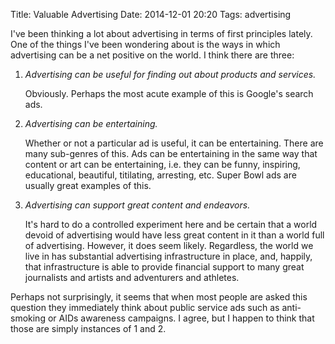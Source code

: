 Title: Valuable Advertising
Date: 2014-12-01 20:20
Tags: advertising

I've been thinking a lot about advertising in terms of first principles lately. One of the
things I've been wondering about is the ways in which advertising can be a net positive on the
world. I think there are three:

1.  _Advertising can be useful for finding out about products and services._

    Obviously. Perhaps the most acute example of this is Google's search ads.

2.  _Advertising can be entertaining._

    Whether or not a particular ad is useful, it can be entertaining. There are many sub-genres of
    this. Ads can be entertaining in the same way that content or art can be entertaining, i.e. they
    can be funny, inspiring, educational, beautiful, titilating, arresting, etc. Super Bowl ads are
    usually great examples of this.

3.  _Advertising can support great content and endeavors._

    It's hard to do a controlled experiment here and be certain that a world devoid of advertising
    would have less great content in it than a world full of advertising. However, it does seem
    likely. Regardless, the world we live in has substantial advertising infrastructure in
    place, and, happily, that infrastructure is able to provide financial support to many great
    journalists and artists and adventurers and athletes.

Perhaps not surprisingly, it seems that when most people are asked this question they immediately
think about public service ads such as anti-smoking or AIDs awareness campaigns. I agree, but I
happen to think that those are simply instances of 1 and 2.
